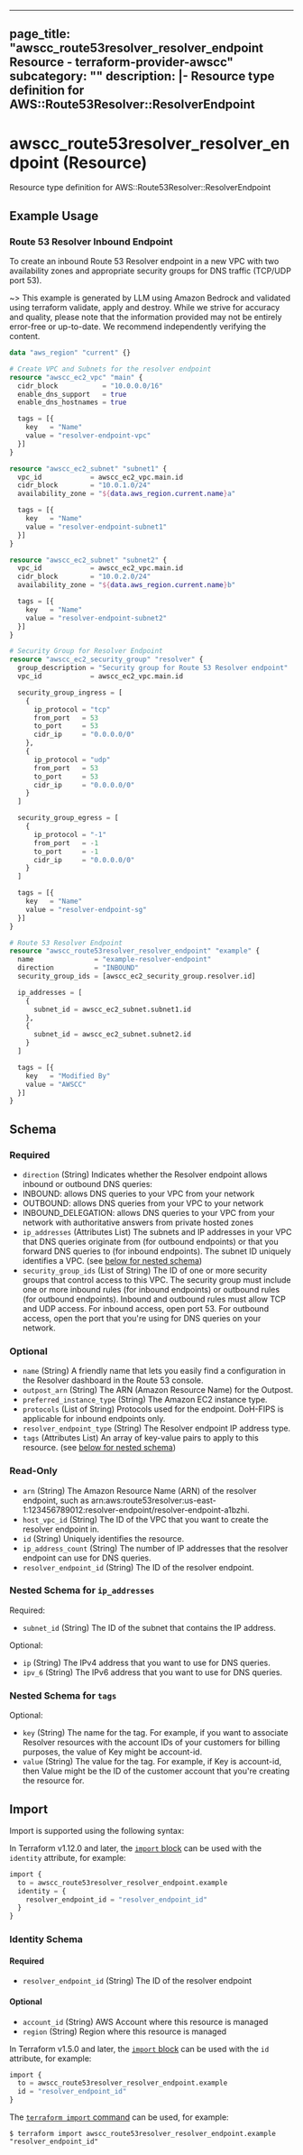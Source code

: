 
---
page_title: "awscc_route53resolver_resolver_endpoint Resource - terraform-provider-awscc"
subcategory: ""
description: |-
  Resource type definition for AWS::Route53Resolver::ResolverEndpoint
---

# awscc_route53resolver_resolver_endpoint (Resource)

Resource type definition for AWS::Route53Resolver::ResolverEndpoint

## Example Usage

### Route 53 Resolver Inbound Endpoint

To create an inbound Route 53 Resolver endpoint in a new VPC with two availability zones and appropriate security groups for DNS traffic (TCP/UDP port 53).

~> This example is generated by LLM using Amazon Bedrock and validated using terraform validate, apply and destroy. While we strive for accuracy and quality, please note that the information provided may not be entirely error-free or up-to-date. We recommend independently verifying the content.

```terraform
data "aws_region" "current" {}

# Create VPC and Subnets for the resolver endpoint
resource "awscc_ec2_vpc" "main" {
  cidr_block           = "10.0.0.0/16"
  enable_dns_support   = true
  enable_dns_hostnames = true

  tags = [{
    key   = "Name"
    value = "resolver-endpoint-vpc"
  }]
}

resource "awscc_ec2_subnet" "subnet1" {
  vpc_id            = awscc_ec2_vpc.main.id
  cidr_block        = "10.0.1.0/24"
  availability_zone = "${data.aws_region.current.name}a"

  tags = [{
    key   = "Name"
    value = "resolver-endpoint-subnet1"
  }]
}

resource "awscc_ec2_subnet" "subnet2" {
  vpc_id            = awscc_ec2_vpc.main.id
  cidr_block        = "10.0.2.0/24"
  availability_zone = "${data.aws_region.current.name}b"

  tags = [{
    key   = "Name"
    value = "resolver-endpoint-subnet2"
  }]
}

# Security Group for Resolver Endpoint
resource "awscc_ec2_security_group" "resolver" {
  group_description = "Security group for Route 53 Resolver endpoint"
  vpc_id            = awscc_ec2_vpc.main.id

  security_group_ingress = [
    {
      ip_protocol = "tcp"
      from_port   = 53
      to_port     = 53
      cidr_ip     = "0.0.0.0/0"
    },
    {
      ip_protocol = "udp"
      from_port   = 53
      to_port     = 53
      cidr_ip     = "0.0.0.0/0"
    }
  ]

  security_group_egress = [
    {
      ip_protocol = "-1"
      from_port   = -1
      to_port     = -1
      cidr_ip     = "0.0.0.0/0"
    }
  ]

  tags = [{
    key   = "Name"
    value = "resolver-endpoint-sg"
  }]
}

# Route 53 Resolver Endpoint
resource "awscc_route53resolver_resolver_endpoint" "example" {
  name               = "example-resolver-endpoint"
  direction          = "INBOUND"
  security_group_ids = [awscc_ec2_security_group.resolver.id]

  ip_addresses = [
    {
      subnet_id = awscc_ec2_subnet.subnet1.id
    },
    {
      subnet_id = awscc_ec2_subnet.subnet2.id
    }
  ]

  tags = [{
    key   = "Modified By"
    value = "AWSCC"
  }]
}
```

<!-- schema generated by tfplugindocs -->
## Schema

### Required

- `direction` (String) Indicates whether the Resolver endpoint allows inbound or outbound DNS queries:
- INBOUND: allows DNS queries to your VPC from your network 
- OUTBOUND: allows DNS queries from your VPC to your network 
- INBOUND_DELEGATION: allows DNS queries to your VPC from your network with authoritative answers from private hosted zones
- `ip_addresses` (Attributes List) The subnets and IP addresses in your VPC that DNS queries originate from (for outbound endpoints) or that you forward DNS queries to (for inbound endpoints). The subnet ID uniquely identifies a VPC. (see [below for nested schema](#nestedatt--ip_addresses))
- `security_group_ids` (List of String) The ID of one or more security groups that control access to this VPC. The security group must include one or more inbound rules (for inbound endpoints) or outbound rules (for outbound endpoints). Inbound and outbound rules must allow TCP and UDP access. For inbound access, open port 53. For outbound access, open the port that you're using for DNS queries on your network.

### Optional

- `name` (String) A friendly name that lets you easily find a configuration in the Resolver dashboard in the Route 53 console.
- `outpost_arn` (String) The ARN (Amazon Resource Name) for the Outpost.
- `preferred_instance_type` (String) The Amazon EC2 instance type.
- `protocols` (List of String) Protocols used for the endpoint. DoH-FIPS is applicable for inbound endpoints only.
- `resolver_endpoint_type` (String) The Resolver endpoint IP address type.
- `tags` (Attributes List) An array of key-value pairs to apply to this resource. (see [below for nested schema](#nestedatt--tags))

### Read-Only

- `arn` (String) The Amazon Resource Name (ARN) of the resolver endpoint, such as arn:aws:route53resolver:us-east-1:123456789012:resolver-endpoint/resolver-endpoint-a1bzhi.
- `host_vpc_id` (String) The ID of the VPC that you want to create the resolver endpoint in.
- `id` (String) Uniquely identifies the resource.
- `ip_address_count` (String) The number of IP addresses that the resolver endpoint can use for DNS queries.
- `resolver_endpoint_id` (String) The ID of the resolver endpoint.

<a id="nestedatt--ip_addresses"></a>
### Nested Schema for `ip_addresses`

Required:

- `subnet_id` (String) The ID of the subnet that contains the IP address.

Optional:

- `ip` (String) The IPv4 address that you want to use for DNS queries.
- `ipv_6` (String) The IPv6 address that you want to use for DNS queries.


<a id="nestedatt--tags"></a>
### Nested Schema for `tags`

Optional:

- `key` (String) The name for the tag. For example, if you want to associate Resolver resources with the account IDs of your customers for billing purposes, the value of Key might be account-id.
- `value` (String) The value for the tag. For example, if Key is account-id, then Value might be the ID of the customer account that you're creating the resource for.

## Import

Import is supported using the following syntax:

In Terraform v1.12.0 and later, the [`import` block](https://developer.hashicorp.com/terraform/language/import) can be used with the `identity` attribute, for example:

```terraform
import {
  to = awscc_route53resolver_resolver_endpoint.example
  identity = {
    resolver_endpoint_id = "resolver_endpoint_id"
  }
}
```

<!-- schema generated by tfplugindocs -->
### Identity Schema

#### Required

- `resolver_endpoint_id` (String) The ID of the resolver endpoint

#### Optional

- `account_id` (String) AWS Account where this resource is managed
- `region` (String) Region where this resource is managed

In Terraform v1.5.0 and later, the [`import` block](https://developer.hashicorp.com/terraform/language/import) can be used with the `id` attribute, for example:

```terraform
import {
  to = awscc_route53resolver_resolver_endpoint.example
  id = "resolver_endpoint_id"
}
```

The [`terraform import` command](https://developer.hashicorp.com/terraform/cli/commands/import) can be used, for example:

```shell
$ terraform import awscc_route53resolver_resolver_endpoint.example "resolver_endpoint_id"
```
